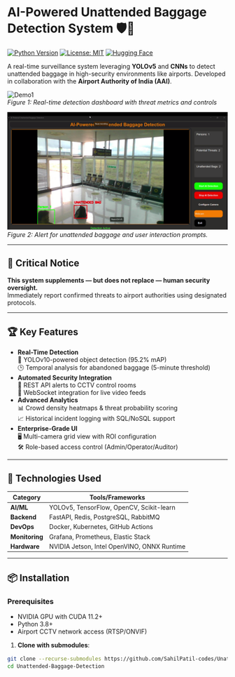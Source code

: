 # AI-Powered Unattended Baggage Detection System 🛡️🎒

[![Python Version](https://img.shields.io/badge/python-3.8%2B-blue)](https://www.python.org/)
[![License: MIT](https://img.shields.io/badge/License-MIT-yellow.svg)](https://opensource.org/licenses/MIT)
[![Hugging Face](https://img.shields.io/badge/YOLOv10-Object%20Detection-red)](https://github.com/ultralytics/yolov10)

A real-time surveillance system leveraging **YOLOv5** and **CNNs** to detect unattended baggage in high-security environments like airports. Developed in collaboration with the **Airport Authority of India (AAI)**.

![Demo1](demo/demo1.png)  
*Figure 1: Real-time detection dashboard with threat metrics and controls*

![Demo2](demo2.png)  
*Figure 2: Alert for unattended baggage and user interaction prompts.*

---

## 🚨 Critical Notice  
**This system supplements — but does not replace — human security oversight.**  
Immediately report confirmed threats to airport authorities using designated protocols.

---

## 🏆 Key Features
- **Real-Time Detection**  
  🎯 YOLOv10-powered object detection (95.2% mAP)  
  🕒 Temporal analysis for abandoned baggage (5-minute threshold)
- **Automated Security Integration**  
  🔔 REST API alerts to CCTV control rooms  
  📡 WebSocket integration for live video feeds
- **Advanced Analytics**  
  📊 Crowd density heatmaps & threat probability scoring  
  📈 Historical incident logging with SQL/NoSQL support
- **Enterprise-Grade UI**  
  🖥️ Multi-camera grid view with ROI configuration  
  🛠️ Role-based access control (Admin/Operator/Auditor)

---

## 🧰 Technologies Used
| Category              | Tools/Frameworks                          |
|-----------------------|-------------------------------------------|
| **AI/ML**             | YOLOv5, TensorFlow, OpenCV, Scikit-learn  |
| **Backend**           | FastAPI, Redis, PostgreSQL, RabbitMQ     |
| **DevOps**            | Docker, Kubernetes, GitHub Actions       |
| **Monitoring**        | Grafana, Prometheus, Elastic Stack       |
| **Hardware**          | NVIDIA Jetson, Intel OpenVINO, ONNX Runtime |

---

## 📦 Installation

### Prerequisites
- NVIDIA GPU with CUDA 11.2+
- Python 3.8+
- Airport CCTV network access (RTSP/ONVIF)

1. **Clone with submodules**:
```bash
git clone --recurse-submodules https://github.com/SahilPatil-codes/Unattended-Baggage-Detection.git
cd Unattended-Baggage-Detection
